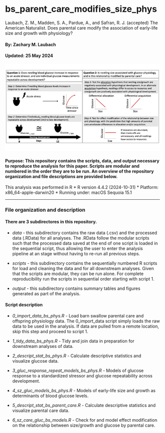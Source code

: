 # bs_parent_care_modifies_size_phys
Laubach, Z. M., Madden, S. A., Pardue, A., and Safran, R. J. (accepted) The American Naturalist. Does parental care modify the association of early-life size and growth with physiology?


#### By: Zachary M. Laubach
#### Updated: 25 May 2024

![Data collection](/cover_image.png "cover image")

#### Purpose: This repository contains the scripts, data, and output necessary to reproduce the analysis for this paper. Scripts are modular and numbered in the order they are to be run. An overview of the repository organization and file descriptions are provided below.

This analysis was performed in R
	  * R version 4.4.2 (2024-10-31)
      * Platform: x86_64-apple-darwin20
      * Running under: macOS Sequoia 15.1
	
---- 

### File organization and description

#### There are 3 subdirectores in this repository. 

* _data -_ this subdirectory contains the raw data (.csv) and the processed data (.RData) for all analyses. The .RData follow the modular scripts such that the processed data saved at the end of one script is loaded in the sequential script, thus allowing the user to enter the analysis pipeline at an stage without having to re-run all previous steps. 

* _scripts -_ this subdirectory contains the sequentially numbered R scripts for load and cleaning the data and for all downstream analyses. Given that the scripts are modular, they can be run alone. For complete reproducibility run the scripts in sequential order starting with script 1. 

* _output_ - this subdirectory contains summary tables and figures generated as part of the analysis.



#### Script description

* _0_import_data_bs_phys.R -_ Load barn swallow parental care and offspring physiology data. The 0_import_data script simply loads the raw data to be used in the analysis. If data are pulled from a remote location, skip this step and proceed to script 1.

* _1_tidy_data_bs_phys.R -_ Tidy and join data in preparation for downstream analyses of data.

* _2_descript_stat_bs_phys.R -_ Calculate descriptive statistics and visualize glucose data.

* _3_gluc_response_repeat_models_bs_phys.R -_ Models of glucose response to a standardized stressor and glucose repeatability across development.

* _4_sz_gluc_models_bs_phys.R -_ Models of early-life size and growth as determinants of blood glucose levels.

* _5_descript_stat_bs_parent_care.R -_ Calculate descriptive statistics and visualize parental care data.

* _6_sz_care_gluc_bs_models.R -_ Check for and model effect modification on the relationship between size/growth and glucose by parental care. 

